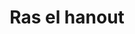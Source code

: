 ---
layout: epice
categories: [recettes]
hidden: true
lang: fr
sitemap: true
title: Ras el hanout
type: condiment
ingredients: 
  - nom: cumin
    qte: 2
    unite: cuillères à café
  - nom: coriandre 
    qte: 1
    unite: cuillère à café
  - nom: cannelle
    qte: 0.5
    unite: cuillère à café
  - nom: muscade
    qte: 1
    unite: cuillère à café
  - nom: gingembre
    qte: 1
    unite: cuillère à café
  - nom: paprika
    qte: 2
    unite: cuillères à café
  - nom: curcuma
    qte: 1
    unite: cuillère à café
  - nom: sel
    qte: 2
    unite: cuillères à café
utilisations:
  - Couscous
---